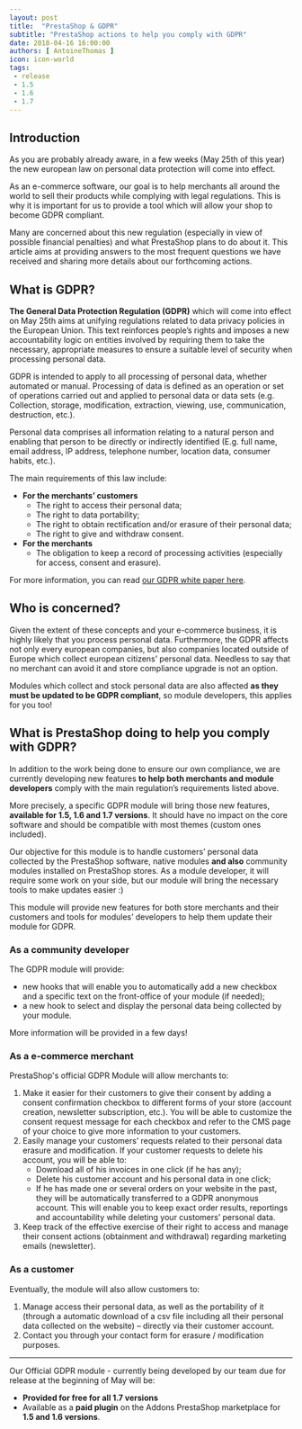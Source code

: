 ```yaml
---
layout: post
title:  "PrestaShop & GDPR"
subtitle: "PrestaShop actions to help you comply with GDPR"
date: 2018-04-16 16:00:00
authors: [ AntoineThomas ]
icon: icon-world
tags:
 - release
 - 1.5
 - 1.6
 - 1.7
---
```

 

## Introduction

As you are probably already aware, in a few weeks (May 25th of this year) the new european law on personal data protection will come into effect.

As an e-commerce software, our goal is to help merchants all around the world to sell their products while complying with legal regulations. This is why it is important for us to provide a tool which will allow your shop to become GDPR compliant.

Many are concerned about this new regulation (especially in view of possible financial penalties) and what PrestaShop plans to do about it. This article aims at providing answers to the most frequent questions we have received and sharing more details about our forthcoming actions.


## What is GDPR?

**The General Data Protection Regulation (GDPR)** which will come into effect on May 25th aims at unifying regulations related to data privacy policies in the European Union. This text reinforces people’s rights and imposes a new accountability logic on entities involved by requiring them to take the necessary, appropriate measures to ensure a suitable level of security when processing personal data.

GDPR is intended to apply to all processing of personal data, whether automated or manual. Processing of data is defined as an operation or set of operations carried out and applied to personal data or data sets (e.g. Collection, storage, modification, extraction, viewing, use, communication, destruction, etc.). 

Personal data comprises all information relating to a natural person and enabling that person to be directly or indirectly identified (E.g. full name, email address, IP address, telephone number, location data, consumer habits, etc.).

The main requirements of this law include:
<ul>
<li><b>For the merchants’ customers</b>
 <ul>
 <li>The right to access their personal data;</li>
 <li>The right to data portability;</li>
 <li>The right to obtain rectification and/or erasure of their personal data;</li>
 <li>The right to give and withdraw consent.</li>
 </ul></li>
<li><b>For the merchants</b>
 <ul>
 <li>The obligation to keep a record of processing activities (especially for access, consent and erasure).</li>
 </ul></li>
</ul>

For more information, you can read [our GDPR white paper here](https://www.prestashop.com/en/guides/gdpr-whitepaper).


## Who is concerned?

Given the extent of these concepts and your e-commerce business, it is highly likely that you process personal data. Furthermore, the GDPR affects not only every european companies, but also companies located outside of Europe which collect european citizens’ personal data. Needless to say that no merchant can avoid it and store compliance upgrade is not an option. 

Modules which collect and stock personal data are also affected **as they must be updated to be GDPR compliant**, so module developers, this applies for you too!


## What is PrestaShop doing to help you comply with GDPR?

In addition to the work being done to ensure our own compliance, we are currently developing new features **to help both merchants and module developers** comply with the main regulation’s requirements listed above.

More precisely, a specific GDPR module will bring those new features, **available for 1.5, 1.6 and 1.7 versions**. It should have no impact on the core software and should be compatible with most themes (custom ones included).

Our objective for this module is to handle customers’ personal data collected by the PrestaShop software, native modules **and also** community modules installed on PrestaShop stores. As a module developer, it will require some work on your side, but our module will bring the necessary tools to make updates easier :) 
 
This module will provide new features for both store merchants and their customers and tools for modules’ developers to help them update their module for GDPR.

### As a community developer

The GDPR module will provide:
* new hooks that will enable you to automatically add a new checkbox and a specific text on the front-office of your module (if needed);
* a new hook to select and display the personal data being collected by your module. 

More information will be provided in a few days!

### As a e-commerce merchant

PrestaShop's official GDPR Module will allow merchants to:
<ol>
<li>Make it easier for their customers to give their consent by adding a consent confirmation checkbox to different forms of your store (account creation, newsletter subscription, etc.). You will be able to customize the consent request message for each checkbox and refer to the CMS page of your choice to give more information to your customers.</li>
<li>Easily manage your customers’ requests related to their personal data erasure and modification. If your customer requests to delete his account, you will be able to:
 <ul>
 <li>Download all of his invoices in one click (if he has any);</li>
 <li>Delete his customer account and his personal data in one click;</li>
 <li>If he has made one or several orders on your website in the past, they will be automatically transferred to a GDPR anonymous account. This will enable you to keep exact order results, reportings and accountability while deleting your customers’ personal data.</li>
 </ul></li>
<li>Keep track of the effective exercise of their right to access and manage their consent actions (obtainment and withdrawal) regarding marketing emails (newsletter).</li>
</ol>


### As a customer

Eventually, the module will also allow customers to: 
1. Manage access their personal data, as well as  the portability of it (through a automatic download of a csv file including all their personal data collected on the website) – directly via their customer account.
2. Contact you through your contact form for erasure / modification purposes.

<hr />

Our Official GDPR module - currently being developed by our team due for release at the beginning of May will be: 
* **Provided for free for all 1.7 versions**
* Available as a **paid plugin** on the Addons PrestaShop marketplace for **1.5 and 1.6 versions**.  
